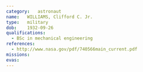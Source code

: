 ```yaml
---
category:	astronaut
name:	WILLIAMS, Clifford C. Jr.
type:	military
dob:	1932-09-26
qualifications:
  - BSc in mechanical engineering
references:
  - http://www.nasa.gov/pdf/740566main_current.pdf
missions:
evas:
---
```

